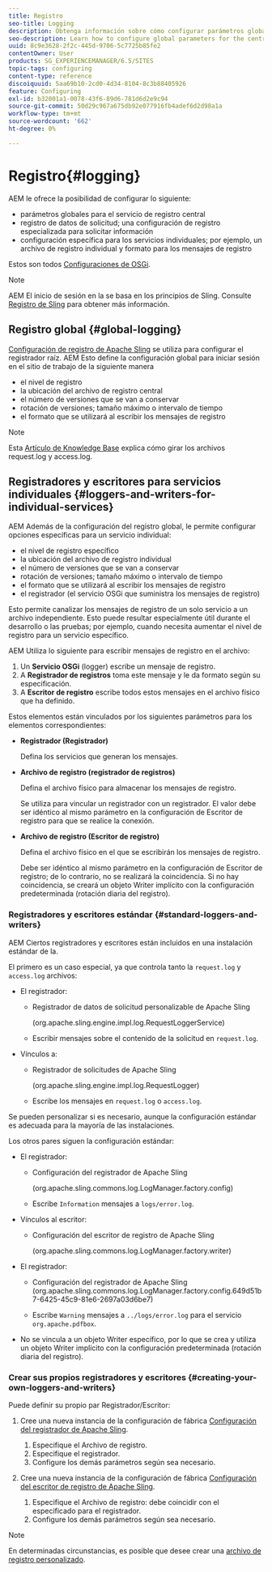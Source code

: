 ```yaml
---
title: Registro
seo-title: Logging
description: Obtenga información sobre cómo configurar parámetros globales para el servicio de registro central, la configuración específica de los servicios individuales o cómo solicitar el registro de datos.
seo-description: Learn how to configure global parameters for the central logging service, specific settings for the individual services or how to request data logging.
uuid: 8c9e3628-2f2c-445d-9706-5c7725b85fe2
contentOwner: User
products: SG_EXPERIENCEMANAGER/6.5/SITES
topic-tags: configuring
content-type: reference
discoiquuid: 5aa69b10-2cd0-4d34-8104-8c3b88405926
feature: Configuring
exl-id: b32001a1-0078-43f6-89d6-781d6d2e9c94
source-git-commit: 50d29c967a675db92e077916fb4adef6d2d98a1a
workflow-type: tm+mt
source-wordcount: '662'
ht-degree: 0%

---
```


# Registro{#logging}

AEM le ofrece la posibilidad de configurar lo siguiente:

* parámetros globales para el servicio de registro central
* registro de datos de solicitud; una configuración de registro especializada para solicitar información
* configuración específica para los servicios individuales; por ejemplo, un archivo de registro individual y formato para los mensajes de registro

Estos son todos [Configuraciones de OSGi](/help/sites-deploying/configuring-osgi.md).

>[!NOTE]
>
>AEM El inicio de sesión en la se basa en los principios de Sling. Consulte [Registro de Sling](https://sling.apache.org/site/logging.html) para obtener más información.

## Registro global {#global-logging}

[Configuración de registro de Apache Sling](/help/sites-deploying/osgi-configuration-settings.md) se utiliza para configurar el registrador raíz. AEM Esto define la configuración global para iniciar sesión en el sitio de trabajo de la siguiente manera

* el nivel de registro
* la ubicación del archivo de registro central
* el número de versiones que se van a conservar
* rotación de versiones; tamaño máximo o intervalo de tiempo
* el formato que se utilizará al escribir los mensajes de registro

>[!NOTE]
>
>Esta [Artículo de Knowledge Base](https://helpx.adobe.com/experience-manager/kb/HowToRotateRequestAndAccessLog.html) explica cómo girar los archivos request.log y access.log.

## Registradores y escritores para servicios individuales {#loggers-and-writers-for-individual-services}

AEM Además de la configuración del registro global, le permite configurar opciones específicas para un servicio individual:

* el nivel de registro específico
* la ubicación del archivo de registro individual
* el número de versiones que se van a conservar
* rotación de versiones; tamaño máximo o intervalo de tiempo
* el formato que se utilizará al escribir los mensajes de registro
* el registrador (el servicio OSGi que suministra los mensajes de registro)

Esto permite canalizar los mensajes de registro de un solo servicio a un archivo independiente. Esto puede resultar especialmente útil durante el desarrollo o las pruebas; por ejemplo, cuando necesita aumentar el nivel de registro para un servicio específico.

AEM Utiliza lo siguiente para escribir mensajes de registro en el archivo:

1. Un **Servicio OSGi** (logger) escribe un mensaje de registro.
1. A **Registrador de registros** toma este mensaje y le da formato según su especificación.
1. A **Escritor de registro** escribe todos estos mensajes en el archivo físico que ha definido.

Estos elementos están vinculados por los siguientes parámetros para los elementos correspondientes:

* **Registrador (Registrador)**

  Defina los servicios que generan los mensajes.

* **Archivo de registro (registrador de registros)**

  Defina el archivo físico para almacenar los mensajes de registro.

  Se utiliza para vincular un registrador con un registrador. El valor debe ser idéntico al mismo parámetro en la configuración de Escritor de registro para que se realice la conexión.

* **Archivo de registro (Escritor de registro)**

  Defina el archivo físico en el que se escribirán los mensajes de registro.

  Debe ser idéntico al mismo parámetro en la configuración de Escritor de registro; de lo contrario, no se realizará la coincidencia. Si no hay coincidencia, se creará un objeto Writer implícito con la configuración predeterminada (rotación diaria del registro).

### Registradores y escritores estándar {#standard-loggers-and-writers}

AEM Ciertos registradores y escritores están incluidos en una instalación estándar de la.

El primero es un caso especial, ya que controla tanto la `request.log` y `access.log` archivos:

* El registrador:

   * Registrador de datos de solicitud personalizable de Apache Sling

     (org.apache.sling.engine.impl.log.RequestLoggerService)

   * Escribir mensajes sobre el contenido de la solicitud en `request.log`.

* Vínculos a:

   * Registrador de solicitudes de Apache Sling

     (org.apache.sling.engine.impl.log.RequestLogger)

   * Escribe los mensajes en `request.log` o `access.log`.

Se pueden personalizar si es necesario, aunque la configuración estándar es adecuada para la mayoría de las instalaciones.

Los otros pares siguen la configuración estándar:

* El registrador:

   * Configuración del registrador de Apache Sling

     (org.apache.sling.commons.log.LogManager.factory.config)

   * Escribe `Information` mensajes a `logs/error.log`.

* Vínculos al escritor:

   * Configuración del escritor de registro de Apache Sling

     (org.apache.sling.commons.log.LogManager.factory.writer)

* El registrador:

   * Configuración del registrador de Apache Sling (org.apache.sling.commons.log.LogManager.factory.config.649d51b7-6425-45c9-81e6-2697a03d6be7)

   * Escribe `Warning` mensajes a `../logs/error.log` para el servicio `org.apache.pdfbox`.

* No se vincula a un objeto Writer específico, por lo que se crea y utiliza un objeto Writer implícito con la configuración predeterminada (rotación diaria del registro).

### Crear sus propios registradores y escritores {#creating-your-own-loggers-and-writers}

Puede definir su propio par Registrador/Escritor:

1. Cree una nueva instancia de la configuración de fábrica [Configuración del registrador de Apache Sling](/help/sites-deploying/osgi-configuration-settings.md).

   1. Especifique el Archivo de registro.
   1. Especifique el registrador.
   1. Configure los demás parámetros según sea necesario.

1. Cree una nueva instancia de la configuración de fábrica [Configuración del escritor de registro de Apache Sling](/help/sites-deploying/osgi-configuration-settings.md).

   1. Especifique el Archivo de registro: debe coincidir con el especificado para el registrador.
   1. Configure los demás parámetros según sea necesario.

>[!NOTE]
>
>En determinadas circunstancias, es posible que desee crear una [archivo de registro personalizado](/help/sites-deploying/monitoring-and-maintaining.md#create-a-custom-log-file).
